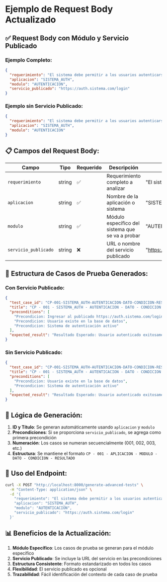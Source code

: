 # Ejemplo de Request Body Actualizado

## ✅ **Request Body con Módulo y Servicio Publicado**

### Ejemplo Completo:

```json
{
  "requerimiento": "El sistema debe permitir a los usuarios autenticarse usando email y contraseña. El sistema debe validar las credenciales contra la base de datos y permitir el acceso solo a usuarios activos. En caso de credenciales incorrectas, debe mostrar un mensaje de error apropiado.",
  "aplicacion": "SISTEMA_AUTH",
  "modulo": "AUTENTICACION",
  "servicio_publicado": "https://auth.sistema.com/login"
}
```

### Ejemplo sin Servicio Publicado:

```json
{
  "requerimiento": "El sistema debe permitir a los usuarios autenticarse usando email y contraseña. El sistema debe validar las credenciales contra la base de datos y permitir el acceso solo a usuarios activos. En caso de credenciales incorrectas, debe mostrar un mensaje de error apropiado.",
  "aplicacion": "SISTEMA_AUTH",
  "modulo": "AUTENTICACION"
}
```

## 📋 **Campos del Request Body:**

| Campo | Tipo | Requerido | Descripción | Ejemplo |
|-------|------|-----------|-------------|---------|
| `requerimiento` | string | ✅ | Requerimiento completo a analizar | "El sistema debe permitir..." |
| `aplicacion` | string | ✅ | Nombre de la aplicación o sistema | "SISTEMA_AUTH" |
| `modulo` | string | ✅ | Módulo específico del sistema que se va a probar | "AUTENTICACION" |
| `servicio_publicado` | string | ❌ | URL o nombre del servicio publicado | "https://auth.sistema.com/login" |

## 🎯 **Estructura de Casos de Prueba Generados:**

### Con Servicio Publicado:
```json
{
  "test_case_id": "CP-001-SISTEMA_AUTH-AUTENTICACION-DATO-CONDICION-RESULTADO",
  "title": "CP - 001 - SISTEMA_AUTH - AUTENTICACION - DATO - CONDICION - RESULTADO",
  "preconditions": [
    "Precondicion: Ingresar al publicado https://auth.sistema.com/login",
    "Precondicion: Usuario existe en la base de datos",
    "Precondicion: Sistema de autenticación activo"
  ],
  "expected_result": "Resultado Esperado: Usuario autenticado exitosamente y redirigido al dashboard"
}
```

### Sin Servicio Publicado:
```json
{
  "test_case_id": "CP-001-SISTEMA_AUTH-AUTENTICACION-DATO-CONDICION-RESULTADO",
  "title": "CP - 001 - SISTEMA_AUTH - AUTENTICACION - DATO - CONDICION - RESULTADO",
  "preconditions": [
    "Precondicion: Usuario existe en la base de datos",
    "Precondicion: Sistema de autenticación activo"
  ],
  "expected_result": "Resultado Esperado: Usuario autenticado exitosamente y redirigido al dashboard"
}
```

## 🔧 **Lógica de Generación:**

1. **ID y Título**: Se generan automáticamente usando `aplicacion` y `modulo`
2. **Precondiciones**: Si se proporciona `servicio_publicado`, se agrega como primera precondición
3. **Numeración**: Los casos se numeran secuencialmente (001, 002, 003, etc.)
4. **Estructura**: Se mantiene el formato `CP - 001 - APLICACION - MODULO - DATO - CONDICION - RESULTADO`

## 🚀 **Uso del Endpoint:**

```bash
curl -X POST "http://localhost:8000/generate-advanced-tests" \
  -H "Content-Type: application/json" \
  -d '{
    "requerimiento": "El sistema debe permitir a los usuarios autenticarse usando email y contraseña. El sistema debe validar las credenciales contra la base de datos y permitir el acceso solo a usuarios activos. En caso de credenciales incorrectas, debe mostrar un mensaje de error apropiado.",
    "aplicacion": "SISTEMA_AUTH",
    "modulo": "AUTENTICACION",
    "servicio_publicado": "https://auth.sistema.com/login"
  }'
```

## 📊 **Beneficios de la Actualización:**

1. **Módulo Específico**: Los casos de prueba se generan para el módulo específico
2. **Servicio Publicado**: Se incluye la URL del servicio en las precondiciones
3. **Estructura Consistente**: Formato estandarizado en todos los casos
4. **Flexibilidad**: El servicio publicado es opcional
5. **Trazabilidad**: Fácil identificación del contexto de cada caso de prueba
